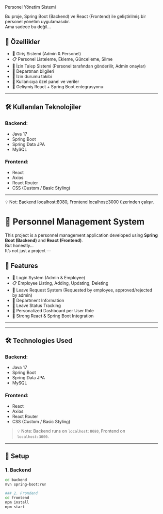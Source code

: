 Personel Yönetim Sistemi

Bu proje, Spring Boot (Backend) ve React (Frontend) ile geliştirilmiş bir personel yönetim uygulamasıdır.  
Ama sadece bu değil…  

## 🚀 Özellikler

- 🔐 Giriş Sistemi (Admin & Personel)
- 📋 Personel Listeleme, Ekleme, Güncelleme, Silme
- 📅 İzin Talep Sistemi (Personel tarafından gönderilir, Admin onaylar)
- 📂 Departman bilgileri
- 📨 İzin durumu takibi
- 💖 Kullanıcıya özel panel ve veriler
- 🧠 Gelişmiş React + Spring Boot entegrasyonu

---

## 🛠 Kullanılan Teknolojiler

### Backend:
- Java 17
- Spring Boot
- Spring Data JPA
- MySQL

### Frontend:
- React
- Axios
- React Router
- CSS (Custom / Basic Styling)

---

💡 Not: Backend localhost:8080, Frontend localhost:3000 üzerinden çalışır.

# 👑 Personnel Management System

This project is a personnel management application developed using **Spring Boot (Backend)** and **React (Frontend)**.  
But honestly...  
It’s not just a project — 

## 🚀 Features

- 🔐 Login System (Admin & Employee)
- 📋 Employee Listing, Adding, Updating, Deleting
- 📅 Leave Request System (Requested by employee, approved/rejected by admin)
- 📂 Department Information
- 📨 Leave Status Tracking
- 💖 Personalized Dashboard per User Role
- 🧠 Strong React & Spring Boot Integration

---

---

## 🛠 Technologies Used

### Backend:
- Java 17  
- Spring Boot  
- Spring Data JPA  
- MySQL  

### Frontend:
- React  
- Axios  
- React Router  
- CSS (Custom / Basic Styling)

> 💡 Note: Backend runs on `localhost:8080`, Frontend on `localhost:3000`.

---

## 🔧 Setup

### 1. Backend

```bash
cd backend
mvn spring-boot:run

### 2. Frondend
cd frontend
npm install
npm start


